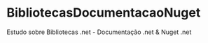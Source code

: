 # BibliotecasDocumentacaoNuget
Estudo sobre Bibliotecas .net - Documentação .net  &amp;  Nuget .net

